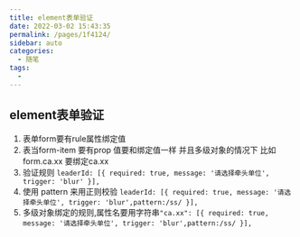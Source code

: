 ```yaml
---
title: element表单验证
date: 2022-03-02 15:43:35
permalink: /pages/1f4124/
sidebar: auto
categories:
  - 随笔
tags:
  - 
---
```

<!--
 * @Author: Jingdongdong
 * @Date: 2022-03-02 15:43:35
 * @LastEditTime: 2022-03-02 15:45:36
 * @LastEditors: Jingdongdong
 * @Description: 
-->

## element表单验证

1. 表单form要有rule属性绑定值
2. 表当form-item 要有prop 值要和绑定值一样 并且多级对象的情况下 比如 form.ca.xx  要绑定ca.xx
3. 验证规则  `leaderId: [{ required: true, message: '请选择牵头单位', trigger: 'blur' }],`
4. 使用 pattern 来用正则校验 `leaderId: [{ required: true, message: '请选择牵头单位', trigger: 'blur',pattern:/ss/ }],`
5. 多级对象绑定的规则,属性名要用字符串`"ca.xx": [{ required: true, message: '请选择牵头单位', trigger: 'blur',pattern:/ss/ }],`
